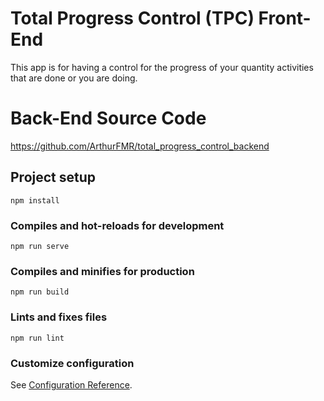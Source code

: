 # Total Progress Control (TPC) Front-End
This app is for having a control for the progress of your quantity activities that are done or you are doing.

# Back-End Source Code
https://github.com/ArthurFMR/total_progress_control_backend

## Project setup
```
npm install
```

### Compiles and hot-reloads for development
```
npm run serve
```

### Compiles and minifies for production
```
npm run build
```

### Lints and fixes files
```
npm run lint
```

### Customize configuration
See [Configuration Reference](https://cli.vuejs.org/config/).
